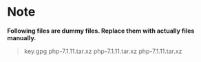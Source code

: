 # Note

**Following files are dummy files. Replace them with actually files manually.**

> key.gpg
> php-7.1.11.tar.xz
> php-7.1.11.tar.xz
> php-7.1.11.tar.xz
